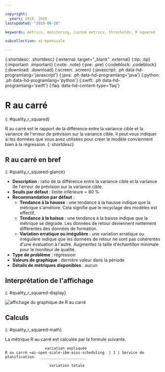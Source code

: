 ```yaml
---

copyright:
  years: 2018, 2019
lastupdated: "2019-06-28"

keywords: metrics, monitoring, custom metrics, thresholds, R squared

subcollection: ai-openscale

---
```


{:shortdesc: .shortdesc}
{:external: target="_blank" .external}
{:tip: .tip}
{:important: .important}
{:note: .note}
{:pre: .pre}
{:codeblock: .codeblock}
{:download: .download}
{:screen: .screen}
{:javascript: .ph data-hd-programlang='javascript'}
{:java: .ph data-hd-programlang='java'}
{:python: .ph data-hd-programlang='python'}
{:swift: .ph data-hd-programlang='swift'}
{:faq: data-hd-content-type='faq'}

# R au carré
{: #quality_r_squared}

R au carré est le rapport de la différence entre la variance cible et la variance de l'erreur de prévision sur la variance cible. Il peut vous indiquer si les données que vous avez utilisées pour créer le modèle conviennent bien à la régression.
{: shortdesc}

## R au carré en bref
{: #quality_r_squared-glance}

- **Description** : ratio de la différence entre la variance cible et la variance de l'erreur de prévision sur la variance cible.
- **Seuils par défaut** : limite inférieure = 80 %
- **Recommandation par défaut** :
   - **Tendance à la hausse** : une tendance à la hausse indique que la métrique s'améliore. Cela signifie que le recyclage des modèles est effectif.
   - **Tendance à la baisse** : une tendance à la baisse indique que la métrique se dégrade. Les données de retour deviennent nettement différentes des données de formation.
   - **Variation erratique ou irrégulière** : une variation erratique ou irrégulière indique que les données de retour ne sont pas cohérentes d'une évaluation à l'autre. Augmentez la taille d'échantillon minimale pour le moniteur de qualité.
- **Type de problème** : régression
- **Valeurs de graphique** : dernière valeur dans la période
- **Détails de métriques disponibles** : aucun

## Interprétation de l'affichage
{: #quality_r_squared-display}

![affichage du graphique de R au carré](images/xxxx.png)

## Calculs
{: #quality_r_squared-math}

La métrique R au carré est calculée par la formule suivante.

```
                  variation expliquée
R au carré =ai-open-scale-ibm-aios-scheduling  | 1 | Service de planification-  _____________________

                    variation totale
```
